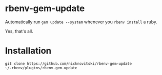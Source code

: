 rbenv-gem-update
================

Automatically run `gem update --system` whenever you `rbenv install` a ruby.

Yes, that's all.

Installation
============

    git clone https://github.com/nicknovitski/rbenv-gem-update ~/.rbenv/plugins/rbenv-gem-update
